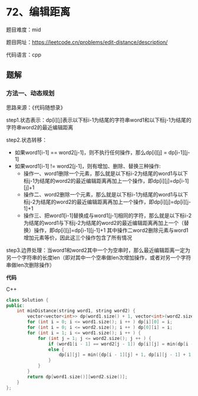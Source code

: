 # 72、编辑距离
题目难度：mid

题目网址：https://leetcode.cn/problems/edit-distance/description/

代码语言：cpp

## 题解
### 方法一、动态规划
思路来源：《代码随想录》

step1.状态表示：dp[i][j]表示以下标i-1为结尾的字符串word1和以下标j-1为结尾的字符串word2的最近编辑距离

step2.状态转移：

* 如果word1[i-1] == word2[j-1]，则不执行任何操作，那么dp[i][j] = dp[i-1][j-1]
* 如果word1[i-1] != word2[j-1]，则有增加、删除、替换三种操作:
  * 操作一、word1删除一个元素，那么就是以下标i-2为结尾的word1与以下标j-1为结尾的word2的最近编辑距离再加上一个操作，即dp[i][j]=dp[i-1][j]+1
  * 操作二、word2删除一个元素，那么就是以下标i-1为结尾的word1与以下标j-2为结尾的word2的最近编辑距离再加上一个操作，即dp[i][j]=dp[i][j-1]+1
  * 操作三、把word1[i-1]替换成与word1[j-1]相同的字符，那么就是以下标i-2为结尾的word1与下标j-2为结尾的word2的最近编辑距离再加上一个（替换）操作，即dp[i][j]=dp[i-1][j-1]+1
其中操作二word2删除元素与word1增加元素等价，因此这三个操作包含了所有情况

step3.边界处理：当word1和word2其中一个为空串时，那么最近编辑距离一定为另一个字符串的长度len（即对其中一个空串做len次增加操作，或者对另一个字符串做len次删除操作）

**代码**

C++

```cpp
class Solution {
public:
    int minDistance(string word1, string word2) {
        vector<vector<int>> dp(word1.size() + 1, vector<int>(word2.size() + 1, 0x3f3f3f3f));
        for (int i = 0; i <= word1.size(); i ++ ) dp[i][0] = i;
        for (int i = 0; i <= word2.size(); i ++ ) dp[0][i] = i;
        for (int i = 1; i <= word1.size(); i ++ ) {
            for (int j = 1; j <= word2.size(); j ++ ) {
                if (word1[i - 1] == word2[j - 1]) dp[i][j] = min(dp[i - 1][j - 1], dp[i][j]);
                else {
                    dp[i][j] = min({dp[i - 1][j] + 1, dp[i][j - 1] + 1, dp[i - 1][j - 1] + 1});
                }
            }
        }
        return dp[word1.size()][word2.size()];
    }
};
```
